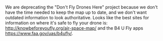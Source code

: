 We are deprecating the "Don't Fly Drones Here" project because we don't have the time needed to keep the map up to date, and we don't want outdated information to look authoritative. Looks like the best sites for information on where it's safe to fly your drone is: http://knowbeforeyoufly.org/air-space-map/ and the B4 U Fly apps https://www.faa.gov/uas/b4ufly/.  
